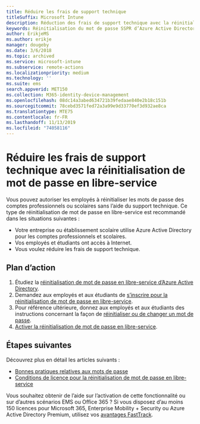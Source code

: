 ```yaml
---
title: Réduire les frais de support technique
titleSuffix: Microsoft Intune
description: Réduction des frais de support technique avec la réinitialisation de mot de passe en libre-service
keywords: Réinitialisation du mot de passe SSPR d’Azure Active Directory
author: ErikjeMS
ms.author: erikje
manager: dougeby
ms.date: 3/6/2018
ms.topic: archived
ms.service: microsoft-intune
ms.subservice: remote-actions
ms.localizationpriority: medium
ms.technology: ''
ms.suite: ems
search.appverid: MET150
ms.collection: M365-identity-device-management
ms.openlocfilehash: 08dc14a3abed634721b39fedaae840e2b18c151b
ms.sourcegitcommit: 78cebd3571fed72a3a99e9d33770ef3d932ae8ca
ms.translationtype: MTE75
ms.contentlocale: fr-FR
ms.lasthandoff: 11/13/2019
ms.locfileid: "74058116"
---
```

# <a name="reduce-help-desk-costs-with-self-service-password-reset"></a>Réduire les frais de support technique avec la réinitialisation de mot de passe en libre-service

Vous pouvez autoriser les employés à réinitialiser les mots de passe des comptes professionnels ou scolaires sans l’aide du support technique. Ce type de réinitialisation de mot de passe en libre-service est recommandé dans les situations suivantes :

* Votre entreprise ou établissement scolaire utilise Azure Active Directory pour les comptes professionnels et scolaires.
* Vos employés et étudiants ont accès à Internet.
* Vous voulez réduire les frais de support technique.

## <a name="action-plan"></a>Plan d’action

1. Étudiez la [réinitialisation de mot de passe en libre-service d’Azure Active Directory](https://docs.microsoft.com/azure/active-directory/active-directory-passwords-overview). 
2. Demandez aux employés et aux étudiants de [s’inscrire pour la réinitialisation de mot de passe en libre-service](https://docs.microsoft.com/azure/active-directory/active-directory-passwords-reset-register).
3. Pour référence ultérieure, donnez aux employés et aux étudiants des instructions concernant la façon de [réinitialiser ou de changer un mot de passe](https://docs.microsoft.com/azure/active-directory/active-directory-passwords-update-your-own-password).
4. [Activer la réinitialisation de mot de passe en libre-service](https://docs.microsoft.com/azure/active-directory/active-directory-passwords-getting-started).

## <a name="next-steps"></a>Étapes suivantes

Découvrez plus en détail les articles suivants :

* [Bonnes pratiques relatives aux mots de passe](https://docs.microsoft.com/azure/active-directory/active-directory-secure-passwords) 
* [Conditions de licence pour la réinitialisation de mot de passe en libre-service](https://docs.microsoft.com/azure/active-directory/active-directory-secure-passwords)

Vous souhaitez obtenir de l’aide sur l’activation de cette fonctionnalité ou sur d’autres scénarios EMS ou Office 365 ? Si vous disposez d’au moins 150 licences pour Microsoft 365, Enterprise Mobility + Security ou Azure Active Directory Premium, utilisez vos [avantages FastTrack](https://docs.microsoft.com/enterprise-mobility-security/solutions/enterprise-mobility-fasttrack-program).
